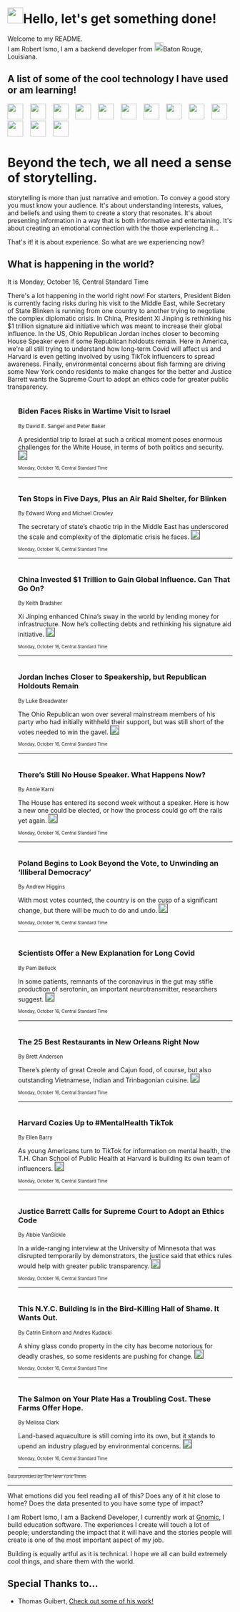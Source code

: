 <h1><img src="https://emojis.slackmojis.com/emojis/images/1643514375/3493/hot-coffee.gif?1643514375" width="35"/>Hello, let's get something done!</h1>

<p>Welcome to my README.<br/>
I am Robert Ismo, I am a backend developer from <img src="https://emojis.slackmojis.com/emojis/images/1638395689/50435/moulin_rouge.png?1638395689" width="20"/>Baton Rouge, Louisiana.</p>
<h2>A list of some of the cool technology I have used or am learning!</h2>
<p>
<img src="https://emojis.slackmojis.com/emojis/images/1643516091/21142/meow_bongotap.gif?1643516091" width="35" alt="">
<img src="https://img.shields.io/badge/Favorite%20Frontend%20Framework-SvelteKit-f83903" alt="">
<img src="https://img.shields.io/badge/Second%20Favorite-Vue-40b581" alt="">
<img src="https://img.shields.io/badge/Most%20Used%20Runtime-Nodejs-78b061" alt="">
<img src="https://emojis.slackmojis.com/emojis/images/1643517416/34482/fire.gif?1643517416" width="35" alt="">
<img src="https://img.shields.io/badge/Javascript%20But%20Better-Typescript-0078ca" alt="">
<img src="https://img.shields.io/badge/Favorite%20Language-Elixir-3e244d" alt="">
<img src="https://img.shields.io/badge/Containerize%20Everything-Docker-6ac9ef" alt="">
<img src="https://emojis.slackmojis.com/emojis/images/1643514596/5999/meow_party.gif?1643514596" width="35" alt="">
<img src="https://img.shields.io/badge/API%20Love%20Language-Graphql-de32a5" alt="">
<img src="https://img.shields.io/badge/Our%20Favorite%20Version%20Controller-Git-e94f33" alt="">
<img src="https://img.shields.io/badge/Favorite%20Database-Redis-d42d1d" alt="">
<img src="https://emojis.slackmojis.com/emojis/images/1643514559/5584/deployparrot.gif?1643514559" width="35" alt="">
<img src="https://img.shields.io/badge/Container%20Interstate-RabbitMQ-f66200" alt="">
<img src="https://img.shields.io/badge/Gotta%20Learn-Kubernetes-316adf" alt="">
<img src="https://img.shields.io/badge/Really%20Mature%20Now-WASM-654fef" alt="">
<img src="https://emojis.slackmojis.com/emojis/images/1666642497/61942/dance_vibe.gif?1666642497" width="35" alt="">
<img src="https://img.shields.io/badge/For%20My%20M1-ARM64-657d96" alt="">
<img src="https://img.shields.io/badge/Loving%20This%20So%20Much-TailwindCSS-17bcb5" alt="">
<img src="https://img.shields.io/badge/Cool%20Build%20Tool-Vite-f9cb24" alt="">
<img src="https://emojis.slackmojis.com/emojis/images/1669231376/62819/working-on-it.gif?1669231376" width="35" alt="">
<img src="https://img.shields.io/badge/Fun%20and%20Easy%20Database-MongoDB-5f8c49" alt="">
<img src="https://img.shields.io/badge/JS%20Life%20Support-NPM-c73737" alt="">
<img src="https://img.shields.io/badge/I%20Liked%20It-DynamoDB-0073b9" alt="">
<img src="https://emojis.slackmojis.com/emojis/images/1643514045/46/question.gif?1643514045" width="35" alt="">
<img src="https://img.shields.io/badge/cool-React-60d6f9" alt="">
<img src="https://img.shields.io/badge/Future%20Big%20Project-Lambda-f37e00" alt="">
<img src="https://img.shields.io/badge/NPM%20But%20Better-PNPM-f1aa07" alt="">
<img src="https://emojis.slackmojis.com/emojis/images/1643514943/9662/fbwow.gif?1643514943" width="35" alt="">
<img src="https://img.shields.io/badge/First%20Language-C-662079" alt="">
<img src="https://img.shields.io/badge/Where%20I%20Deploy%20Frontend-Vercel-000000" alt="">
<img src="https://img.shields.io/badge/Who%20Does%20not%20Want%20an%20App-Swift-f9492a" alt="">
<img src="https://emojis.slackmojis.com/emojis/images/1643514058/151/javascript.png?1643514058" width="35" alt="">
<img src="https://img.shields.io/badge/cool-Python-fbd542" alt="">
<img src="https://img.shields.io/badge/Favorite%20Something-Stripe-656cdc" alt="">
<img src="https://img.shields.io/badge/Of%20Course-HTML5-ed6327" alt="">
<img src="https://emojis.slackmojis.com/emojis/images/1660415405/60731/bomb.gif?1660415405" width="35" alt="">
<img src="https://img.shields.io/badge/hate-CSS-2964ec" alt="">
<img src="https://img.shields.io/badge/Learning-CircleCI-141215" alt="">
<img src="https://img.shields.io/badge/Learning-Rust-fbbb3b" alt="">
<img src="https://emojis.slackmojis.com/emojis/images/1660415397/60712/writing-hand.gif?1660415397" width="35" alt="">
<img src="https://img.shields.io/badge/Dev%20Browser%20of%20Choice-Firefox-cc4e26" alt="">
<img src="https://img.shields.io/badge/Recoverying%20From%20Windows-UNIX-1781e3" alt="">
<img src="https://img.shields.io/badge/LOVE-LogSeq-90c1c2" alt="">
<img src="https://emojis.slackmojis.com/emojis/images/1643514066/223/kirby.gif?1643514066" width="35" alt="">
<img src="https://img.shields.io/badge/Daily%20Driver-MacOS-e6e6e8" alt="">
<img src="https://img.shields.io/badge/Git%20Server-Github-000000" alt="">
<img src="https://img.shields.io/badge/enjoyable-EC2-f17428" alt="">
<img src="https://emojis.slackmojis.com/emojis/images/1643514239/2069/excited.gif?1643514239" width="35" alt="">
</p>
<h1>Beyond the tech, we all need a sense of storytelling.</h1>
<p>storytelling is more than just narrative and emotion. To convey a good story you must know your audience. It's about understanding interests, values, and beliefs and using them to create a story that resonates. It's about presenting information in a way that is both informative and entertaining. It's about creating an emotional connection with the those experiencing it...</p>
<p>That's it! it is about experience. So what are we experiencing now?</p>
<h2>What is happening in the world?</h2>
<p>It is Monday, October 16, Central Standard Time</p>
<p>
There&#39;s a lot happening in the world right now! For starters, President Biden is currently facing risks during his visit to the Middle East, while Secretary of State Blinken is running from one country to another trying to negotiate the complex diplomatic crisis. In China, President Xi Jinping is rethinking his $1 trillion signature aid initiative which was meant to increase their global influence. In the US, Ohio Republican Jordan inches closer to becoming House Speaker even if some Republican holdouts remain. Here in America, we&#39;re all still trying to understand how long-term Covid will affect us and Harvard is even getting involved by using TikTok influencers to spread awareness. Finally, environmental concerns about fish farming are driving some New York condo residents to make changes for the better and Justice Barrett wants the Supreme Court to adopt an ethics code for greater public transparency.</p>
<ol>
<img src="https://img.shields.io/badge/-us-blue" alt="">
<h3>Biden Faces Risks in Wartime Visit to Israel</h3>
<sub>By David E. Sanger and Peter Baker</sub>
<p>A presidential trip to Israel at such a critical moment poses enormous challenges for the White House, in terms of both politics and security.  <a href=""><img src="https://developer.nytimes.com/files/poweredby_nytimes_30b.png?v=1583354208352" height="20"></a></p>
<sub><sub>Monday, October 16, Central Standard Time</sub></sub>
<hr/>
<img src="https://img.shields.io/badge/-us-blue" alt="">
<h3>Ten Stops in Five Days, Plus an Air Raid Shelter, for Blinken</h3>
<sub>By Edward Wong and Michael Crowley</sub>
<p>The secretary of state’s chaotic trip in the Middle East has underscored the scale and complexity of the diplomatic crisis he faces.  <a href=""><img src="https://developer.nytimes.com/files/poweredby_nytimes_30b.png?v=1583354208352" height="20"></a></p>
<sub><sub>Monday, October 16, Central Standard Time</sub></sub>
<hr/>
<img src="https://img.shields.io/badge/-business-blue" alt="">
<h3>China Invested $1 Trillion to Gain Global Influence. Can That Go On?</h3>
<sub>By Keith Bradsher</sub>
<p>Xi Jinping enhanced China’s sway in the world by lending money for infrastructure. Now he’s collecting debts and rethinking his signature aid initiative.  <a href=""><img src="https://developer.nytimes.com/files/poweredby_nytimes_30b.png?v=1583354208352" height="20"></a></p>
<sub><sub>Monday, October 16, Central Standard Time</sub></sub>
<hr/>
<img src="https://img.shields.io/badge/-us-blue" alt="">
<h3>Jordan Inches Closer to Speakership, but Republican Holdouts Remain</h3>
<sub>By Luke Broadwater</sub>
<p>The Ohio Republican won over several mainstream members of his party who had initially withheld their support, but was still short of the votes needed to win the gavel.  <a href=""><img src="https://developer.nytimes.com/files/poweredby_nytimes_30b.png?v=1583354208352" height="20"></a></p>
<sub><sub>Monday, October 16, Central Standard Time</sub></sub>
<hr/>
<img src="https://img.shields.io/badge/-us-blue" alt="">
<h3>There’s Still No House Speaker. What Happens Now?</h3>
<sub>By Annie Karni</sub>
<p>The House has entered its second week without a speaker. Here is how a new one could be elected, or how the process could go off the rails yet again.  <a href=""><img src="https://developer.nytimes.com/files/poweredby_nytimes_30b.png?v=1583354208352" height="20"></a></p>
<sub><sub>Monday, October 16, Central Standard Time</sub></sub>
<hr/>
<img src="https://img.shields.io/badge/-world-blue" alt="">
<h3>Poland Begins to Look Beyond the Vote, to Unwinding an ‘Illiberal Democracy’</h3>
<sub>By Andrew Higgins</sub>
<p>With most votes counted, the country is on the cusp of a significant change, but there will be much to do and undo.  <a href=""><img src="https://developer.nytimes.com/files/poweredby_nytimes_30b.png?v=1583354208352" height="20"></a></p>
<sub><sub>Monday, October 16, Central Standard Time</sub></sub>
<hr/>
<img src="https://img.shields.io/badge/-health-blue" alt="">
<h3>Scientists Offer a New Explanation for Long Covid</h3>
<sub>By Pam Belluck</sub>
<p>In some patients, remnants of the coronavirus in the gut may stifle production of serotonin, an important neurotransmitter, researchers suggest.  <a href=""><img src="https://developer.nytimes.com/files/poweredby_nytimes_30b.png?v=1583354208352" height="20"></a></p>
<sub><sub>Monday, October 16, Central Standard Time</sub></sub>
<hr/>
<img src="https://img.shields.io/badge/-dining-blue" alt="">
<h3>The 25 Best Restaurants in New Orleans Right Now</h3>
<sub>By Brett Anderson</sub>
<p>There’s plenty of great Creole and Cajun food, of course, but also outstanding Vietnamese, Indian and Trinbagonian cuisine.  <a href=""><img src="https://developer.nytimes.com/files/poweredby_nytimes_30b.png?v=1583354208352" height="20"></a></p>
<sub><sub>Monday, October 16, Central Standard Time</sub></sub>
<hr/>
<img src="https://img.shields.io/badge/-health-blue" alt="">
<h3>Harvard Cozies Up to #MentalHealth TikTok</h3>
<sub>By Ellen Barry</sub>
<p>As young Americans turn to TikTok for information on mental health, the T.H. Chan School of Public Health at Harvard is building its own team of influencers.  <a href=""><img src="https://developer.nytimes.com/files/poweredby_nytimes_30b.png?v=1583354208352" height="20"></a></p>
<sub><sub>Monday, October 16, Central Standard Time</sub></sub>
<hr/>
<img src="https://img.shields.io/badge/-us-blue" alt="">
<h3>Justice Barrett Calls for Supreme Court to Adopt an Ethics Code</h3>
<sub>By Abbie VanSickle</sub>
<p>In a wide-ranging interview at the University of Minnesota that was disrupted temporarily by demonstrators, the justice said that ethics rules would help with greater public transparency.  <a href=""><img src="https://developer.nytimes.com/files/poweredby_nytimes_30b.png?v=1583354208352" height="20"></a></p>
<sub><sub>Monday, October 16, Central Standard Time</sub></sub>
<hr/>
<img src="https://img.shields.io/badge/-climate-blue" alt="">
<h3>This N.Y.C. Building Is in the Bird-Killing Hall of Shame. It Wants Out.</h3>
<sub>By Catrin Einhorn and Andres Kudacki</sub>
<p>A shiny glass condo property in the city has become notorious for deadly crashes, so some residents are pushing for change.  <a href=""><img src="https://developer.nytimes.com/files/poweredby_nytimes_30b.png?v=1583354208352" height="20"></a></p>
<sub><sub>Monday, October 16, Central Standard Time</sub></sub>
<hr/>
<img src="https://img.shields.io/badge/-dining-blue" alt="">
<h3>The Salmon on Your Plate Has a Troubling Cost. These Farms Offer Hope.</h3>
<sub>By Melissa Clark</sub>
<p>Land-based aquaculture is still coming into its own, but it stands to upend an industry plagued by environmental concerns.  <a href=""><img src="https://developer.nytimes.com/files/poweredby_nytimes_30b.png?v=1583354208352" height="20"></a></p>
<sub><sub>Monday, October 16, Central Standard Time</sub></sub>
<hr/>
</ol>
<a href="https://developer.nytimes.com"><sub><sub>Data provided by The New York Times</sub></sub></a>
<hr/>
<p>What emotions did you feel reading all of this? Does any of it hit close to home? Does the data presented to you have some type of impact?</p>
<p>I am Robert Ismo, I am a Backend Developer, I currently work at <a href="https://gnomic.education/">Gnomic</a>, I build education software. The experiences I create will touch a lot of people; understanding the impact that it will have and the stories people will create is one of the most important aspect of my job.</p>
<p>Building is equally artful as it is technical. I hope we all can build extremely cool things, and share them with the world.</p>
<h2>Special Thanks to...</h2>
<ul>
<li>Thomas Guibert, <a href="https://github.com/thmsgbrt/thmsgbrt">Check out some of his work!</a></li>
</ul>